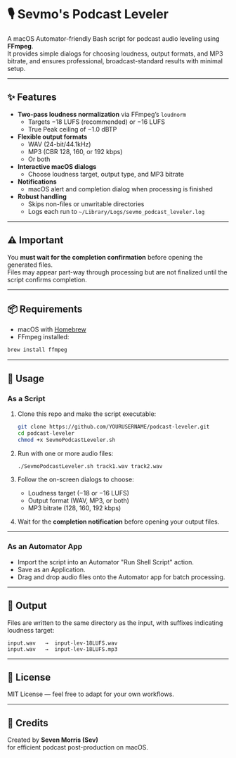 # 🎙️ Sevmo's Podcast Leveler

A macOS Automator-friendly Bash script for podcast audio leveling using **FFmpeg**.  
It provides simple dialogs for choosing loudness, output formats, and MP3 bitrate, and ensures professional, broadcast-standard results with minimal setup.

---

## ✨ Features
- **Two-pass loudness normalization** via FFmpeg’s `loudnorm`
  - Targets −18 LUFS (recommended) or −16 LUFS
  - True Peak ceiling of −1.0 dBTP
- **Flexible output formats**
  - WAV (24-bit/44.1kHz)
  - MP3 (CBR 128, 160, or 192 kbps)
  - Or both
- **Interactive macOS dialogs**
  - Choose loudness target, output type, and MP3 bitrate
- **Notifications**
  - macOS alert and completion dialog when processing is finished
- **Robust handling**
  - Skips non-files or unwritable directories
  - Logs each run to `~/Library/Logs/sevmo_podcast_leveler.log`

---

## ⚠️ Important
You **must wait for the completion confirmation** before opening the generated files.  
Files may appear part-way through processing but are not finalized until the script confirms completion.

---

## 📦 Requirements
- macOS with [Homebrew](https://brew.sh/)
- FFmpeg installed:

```bash
brew install ffmpeg
```

---

## 🚀 Usage

### As a Script
1. Clone this repo and make the script executable:

   ```bash
   git clone https://github.com/YOURUSERNAME/podcast-leveler.git
   cd podcast-leveler
   chmod +x SevmoPodcastLeveler.sh
   ```

2. Run with one or more audio files:

   ```bash
   ./SevmoPodcastLeveler.sh track1.wav track2.wav
   ```

3. Follow the on-screen dialogs to choose:
   - Loudness target (−18 or −16 LUFS)
   - Output format (WAV, MP3, or both)
   - MP3 bitrate (128, 160, 192 kbps)

4. Wait for the **completion notification** before opening your output files.

---

### As an Automator App
- Import the script into an Automator "Run Shell Script" action.
- Save as an Application.
- Drag and drop audio files onto the Automator app for batch processing.

---

## 📂 Output
Files are written to the same directory as the input, with suffixes indicating loudness target:

```
input.wav   →  input-lev-18LUFS.wav
input.wav   →  input-lev-18LUFS.mp3
```

---

## 📝 License
MIT License — feel free to adapt for your own workflows.

---

## 🙌 Credits
Created by **Seven Morris (Sev)**  
for efficient podcast post-production on macOS.
